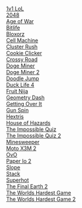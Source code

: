 [1v1 LoL](https://skj0nes2.github.io/Games-Archive/1v1lol/index.html)<br>
[2048](https://skj0nes2.github.io/Games-Archive/2048/index.html)<br>
[Age of War](https://skj0nes2.github.io/Games-Archive/age-of-war/index.html)<br>
[Bitlife](https://skj0nes2.github.io/Games-Archive/bitlife/index.html)<br>
[Bloxorz](https://skj0nes2.github.io/Games-Archive/bloxorz/index.html)<br>
[Cell Machine](https://skj0nes2.github.io/Games-Archive/cell-machine/index.html)<br>
[Cluster Rush](https://skj0nes2.github.io/Games-Archive/cluster-rush/index.html)<br>
[Cookie Clicker](https://skj0nes2.github.io/Games-Archive/cookie-clicker/index.html)<br>
[Crossy Road](https://skj0nes2.github.io/Games-Archive/crossyroad/index.html)<br>
[Doge Miner](https://skj0nes2.github.io/Games-Archive/DogeMiner/index.html)<br>
[Doge Miner 2](https://skj0nes2.github.io/Games-Archive/doge-miner-2/index.html)<br>
[Doodle Jump](https://skj0nes2.github.io/Games-Archive/doodle-jump/index.html)<br>
[Duck Life 4](https://skj0nes2.github.io/Games-Archive/ducklife4/index.html)<br>
[Fruit Nija](https://skj0nes2.github.io/Games-Archive/fruitninja/index.html)<br>
[Geometry Dash](https://skj0nes2.github.io/Games-Archive/geometrydash/index.html)<br>
[Getting Over It](https://skj0nes2.github.io/Games-Archive/getting-over-it/index.html)<br>
[Gun Spin](https://skj0nes2.github.io/Games-Archive/gunspin/index.html)<br>
[Hextris](https://skj0nes2.github.io/Games-Archive/hextris/index.html)<br>
[House of Hazards](https://skj0nes2.github.io/Games-Archive/house-of-hazards/index.html)<br>
[The Impossible Quiz](https://skj0nes2.github.io/Games-Archive/impossiblequiz/index.html)<br>
[The Impossible Quiz 2](https://skj0nes2.github.io/Games-Archive/the-impossible-quiz-2/index.html)<br>
[Minesweeper](https://skj0nes2.github.io/Games-Archive/minesweeper/index.html)<br>
[Moto X3M 2](https://skj0nes2.github.io/Games-Archive/moto-x3m-2/index.html)<br>
[OvO](https://skj0nes2.github.io/Games-Archive/ovo/index.html)<br>
[Paper Io 2](https://skj0nes2.github.io/Games-Archive/paperio2/index.html)<br>
[Slope](https://skj0nes2.github.io/Games-Archive/slope/index.html)<br>
[Stack](https://skj0nes2.github.io/Games-Archive/stack/index.html)<br>
[Superhot](https://skj0nes2.github.io/Games-Archive/superhot/index.html)<br>
[The Final Earth 2](https://skj0nes2.github.io/Games-Archive/the-final-earth-2/index.html)<br>
[The Worlds Hardest Game](https://skj0nes2.github.io/Games-Archive/worlds-hardest-game/index.html)<br>
[The Worlds Hardest Game 2](https://skj0nes2.github.io/Games-Archive/worlds-hardest-game-2/index.html)<br>



